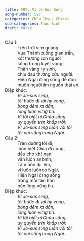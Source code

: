 ```yaml
---
title: 597. Vì Jê-Sus Sống
song-number: 597
categories: Chúa Jêsus Christ
sub-categories: Phục Sinh
draft: false
---
```

<dl><dt>Câu 1:</dt><dd data-verse="1">Trên trời vinh quang, <br/>Vua Thánh xuống gian trần, <br/>xót thương con người <br/>sống trong tuyệt vọng; <br/>Thân vàng hy sinh, <br/>chịu đau thương cứu người. <br/>Hiện Ngài đang sống để đón <br/>muôn người tìm nguồn thái an. </dd><dt>Điệp khúc:</dt><dd data-chorus="1"><em>Vì Jê-sus sống, <br/>tôi bước đi với hy vọng, <br/>bóng đêm xa dần, <br/>lòng luôn vững tin. <br/>Vì tôi biết rõ Chúa sống <br/>uy quyền trên khắp trời; <br/>Vì Jê-sus sống luôn với tôi, <br/>tôi vui sống trong Ngài. </em></dd><dt>Câu 2:</dt><dd data-verse="2">Trên đường tôi đi, <br/>luôn biết Chúa đi cùng, <br/>dẫu cho khổ nạn <br/>vẫn luôn an bình; <br/>Tâm hồn dịu êm, <br/>vì luôn luôn có Ngài, <br/>Hiện Ngài đang sống <br/>trong mỗi tâm hồn <br/>bền lòng vững tin. </dd><dt>Điệp khúc:</dt><dd data-chorus="1"><em>Vì Jê-sus sống, <br/>tôi bước đi với hy vọng, <br/>bóng đêm xa dần, <br/>lòng luôn vững tin. <br/>Vì tôi biết rõ Chúa sống, <br/>uy quyền trên khắp trời; <br/>Vì Jê-sus sống luôn với tôi, <br/>tôi vui sống trong Ngài. </em></dd></dl>
